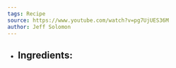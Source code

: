 ```yaml
---
tags: Recipe
source: https://www.youtube.com/watch?v=pg7UjUES36M
author: Jeff Solomon
---
```


- Ingredients:
	-